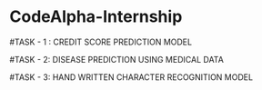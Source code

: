 # CodeAlpha-Internship
#TASK - 1 :
        CREDIT SCORE PREDICTION MODEL



        
#TASK - 2:
        DISEASE PREDICTION USING MEDICAL DATA



        
#TASK - 3:
        HAND WRITTEN CHARACTER RECOGNITION MODEL
